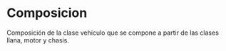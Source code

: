 # Composicion
Composición de la clase vehículo que se compone a partir de las clases llana, motor y chasis.

